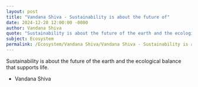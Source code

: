 ```yaml
---
layout: post
title: "Vandana Shiva - Sustainability is about the future of"
date: 2024-12-28 12:00:00 -0000
author: Vandana Shiva
quote: "Sustainability is about the future of the earth and the ecological balance that supports life."
subject: Ecosystem
permalink: /Ecosystem/Vandana Shiva/Vandana Shiva - Sustainability is about the future of
---
```


Sustainability is about the future of the earth and the ecological balance that supports life.

- Vandana Shiva
